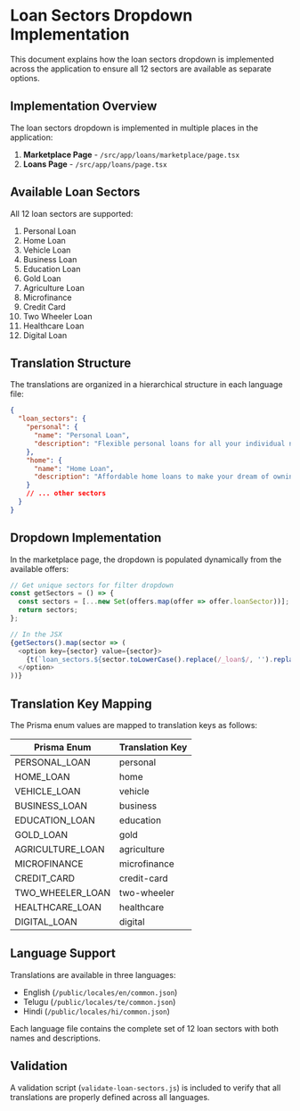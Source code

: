# Loan Sectors Dropdown Implementation

This document explains how the loan sectors dropdown is implemented across the application to ensure all 12 sectors are available as separate options.

## Implementation Overview

The loan sectors dropdown is implemented in multiple places in the application:

1. **Marketplace Page** - `/src/app/loans/marketplace/page.tsx`
2. **Loans Page** - `/src/app/loans/page.tsx`

## Available Loan Sectors

All 12 loan sectors are supported:

1. Personal Loan
2. Home Loan
3. Vehicle Loan
4. Business Loan
5. Education Loan
6. Gold Loan
7. Agriculture Loan
8. Microfinance
9. Credit Card
10. Two Wheeler Loan
11. Healthcare Loan
12. Digital Loan

## Translation Structure

The translations are organized in a hierarchical structure in each language file:

```json
{
  "loan_sectors": {
    "personal": {
      "name": "Personal Loan",
      "description": "Flexible personal loans for all your individual needs..."
    },
    "home": {
      "name": "Home Loan",
      "description": "Affordable home loans to make your dream of owning a house..."
    }
    // ... other sectors
  }
}
```

## Dropdown Implementation

In the marketplace page, the dropdown is populated dynamically from the available offers:

```typescript
// Get unique sectors for filter dropdown
const getSectors = () => {
  const sectors = [...new Set(offers.map(offer => offer.loanSector))];
  return sectors;
};

// In the JSX
{getSectors().map(sector => (
  <option key={sector} value={sector}>
    {t(`loan_sectors.${sector.toLowerCase().replace(/_loan$/, '').replace(/_/g, "-")}.name`)}
  </option>
))}
```

## Translation Key Mapping

The Prisma enum values are mapped to translation keys as follows:

| Prisma Enum | Translation Key |
|-------------|-----------------|
| PERSONAL_LOAN | personal |
| HOME_LOAN | home |
| VEHICLE_LOAN | vehicle |
| BUSINESS_LOAN | business |
| EDUCATION_LOAN | education |
| GOLD_LOAN | gold |
| AGRICULTURE_LOAN | agriculture |
| MICROFINANCE | microfinance |
| CREDIT_CARD | credit-card |
| TWO_WHEELER_LOAN | two-wheeler |
| HEALTHCARE_LOAN | healthcare |
| DIGITAL_LOAN | digital |

## Language Support

Translations are available in three languages:
- English (`/public/locales/en/common.json`)
- Telugu (`/public/locales/te/common.json`)
- Hindi (`/public/locales/hi/common.json`)

Each language file contains the complete set of 12 loan sectors with both names and descriptions.

## Validation

A validation script (`validate-loan-sectors.js`) is included to verify that all translations are properly defined across all languages.